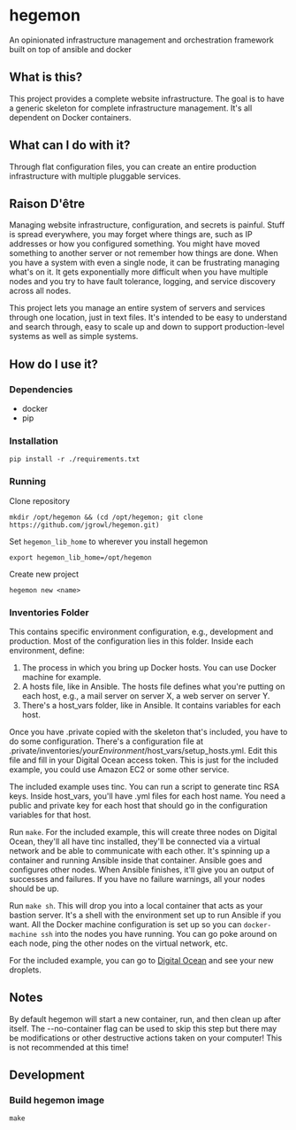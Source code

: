 # hegemon
An opinionated infrastructure management and orchestration framework built on top of ansible and docker


## What is this?

This project provides a complete website infrastructure. The goal is to have a generic skeleton for complete infrastructure management. It's all dependent on Docker containers.

## What can I do with it?

Through flat configuration files, you can create an entire production infrastructure with multiple pluggable services.

## Raison D'être

Managing website infrastructure, configuration, and secrets is painful. Stuff is spread everywhere, you may forget where things are, such as IP addresses or how you configured something. You might have moved something to another server or not remember how things are done. When you have a system with even a single node, it can be frustrating managing what's on it. It gets exponentially more difficult when you have multiple nodes and you try to have fault tolerance, logging, and service discovery across all nodes.

This project lets you manage an entire system of servers and services through one location, just in text files. It's intended to be easy to understand and search through, easy to scale up and down to support production-level systems as well as simple systems.

## How do I use it?

### Dependencies

- docker
- pip

### Installation

    pip install -r ./requirements.txt
    
### Running

Clone repository

    mkdir /opt/hegemon && (cd /opt/hegemon; git clone https://github.com/jgrowl/hegemon.git)

Set `hegemon_lib_home` to wherever you install hegemon

    export hegemon_lib_home=/opt/hegemon
    
Create new project

    hegemon new <name>

### Inventories Folder

This contains specific environment configuration, e.g., development and production. Most of the configuration lies in this folder. Inside each environment, define:

1. The process in which you bring up Docker hosts. You can use Docker machine for example.
1. A hosts file, like in Ansible. The hosts file defines what you're putting on each host, e.g., a mail server on server X, a web server on server Y.
1. There's a host\_vars folder, like in Ansible. It contains variables for each host.

Once you have .private copied with the skeleton that's included, you have to do some configuration. There's a configuration file at .private/inventories/_yourEnvironment_/host\_vars/setup\_hosts.yml. Edit this file and fill in your Digital Ocean access token. This is just for the included example, you could use Amazon EC2 or some other service.

The included example uses tinc. You can run a script to generate tinc RSA keys. Inside host\_vars, you'll have .yml files for each host name. You need a public and private key for each host that should go in the configuration variables for that host.

Run `make`. For the included example, this will create three nodes on Digital Ocean, they'll all have tinc installed, they'll be connected via a virtual network and be able to communicate with each other. It's spinning up a container and running Ansible inside that container. Ansible goes and configures other nodes. When Ansible finishes, it'll give you an output of successes and failures. If you have no failure warnings, all your nodes should be up.

Run `make sh`. This will drop you into a local container that acts as your bastion server. It's a shell with the environment set up to run Ansible if you want. All the Docker machine configuration is set up so you can `docker-machine ssh` into the nodes you have running. You can go poke around on each node, ping the other nodes on the virtual network, etc.

For the included example, you can go to [Digital Ocean](http://digitalocean.com) and see your new droplets.

## Notes

By default hegemon will start a new container, run, and then clean up after itself. The --no-container flag can be used to skip this step but there may be modifications or other destructive actions taken on your computer! This is not recommended at this time!


## Development

### Build hegemon image

    make
